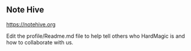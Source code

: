 ## Note Hive

https://notehive.org


Edit the profile/Readme.md file to help tell others who HardMagic is and how to collaborate with us.
